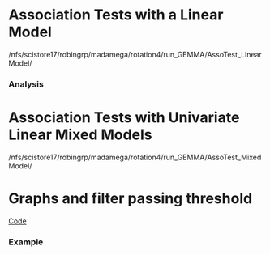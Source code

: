 # Association Tests with a Linear Model

/nfs/scistore17/robingrp/madamega/rotation4/run_GEMMA/AssoTest_LinearModel/

### Analysis


# Association Tests with Univariate Linear Mixed Models

/nfs/scistore17/robingrp/madamega/rotation4/run_GEMMA/AssoTest_MixedModel/


# Graphs and filter passing threshold

[Code](plot_manhattan.py)

### Example
